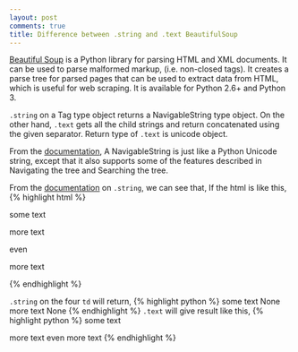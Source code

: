```yaml
---
layout: post
comments: true
title: Difference between .string and .text BeautifulSoup
---
```



<div class="message">
<a href="http://www.crummy.com/software/BeautifulSoup/bs4/doc/">Beautiful Soup</a> is a Python library for parsing HTML and XML documents. It can be used to parse malformed markup, (i.e. non-closed tags). It creates a parse tree for parsed pages that can be used to extract data from HTML, which is useful for web scraping. It is available for Python 2.6+ and Python 3.
</div>

`.string` on a Tag type object returns a NavigableString type object. On the other hand, `.text` gets all the child strings and return concatenated using the given separator. Return type of `.text` is unicode object.

From the <a href="http://www.crummy.com/software/BeautifulSoup/bs4/doc/#navigablestring">documentation</a>, A NavigableString is just like a Python Unicode string, except that it also supports some of the features described in Navigating the tree and Searching the tree.

From the <a href="http://www.crummy.com/software/BeautifulSoup/bs4/doc/#string">documentation</a> on `.string`, we can see that, If the html is like this,
{% highlight html %}
<td>some text</td>
<td></td>
<td><p>more text</p></td>
<td>even <p>more text</p></td>
{% endhighlight %}

`.string` on the four `td` will return,
{% highlight python %}
some text
None
more text
None
{% endhighlight %}
`.text` will give result like this,
{% highlight python %}
some text

more text
even more text
{% endhighlight %}
